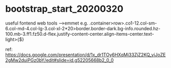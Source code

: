 # bootstrap_start_20200320

useful fontend web tools -->emmet
e.g.  .container>row>.co1-12.col-sm-6.col-md-4.col-lg-3.col-xl-2*20>border.border-dark.bg-info.rounded.hz-100.mb-3.ff1.fz50.d-flex.justify-content-center.align-items-center.text-light>{$}





ref: https://docs.google.com/presentation/d/1x_dr1TOy6HXqMj33ZjZ2KQ_yiJoZE2gMw2duiPGz0bY/edit#slide=id.g52205668b2_0_0
